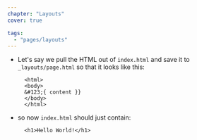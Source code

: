 ```yaml
---
chapter: "Layouts"
cover: true

tags:
  - "pages/layouts"
---
```


* Let's say we pull the HTML out of `index.html` and save it to `_layouts/page.html` so that it looks like this:


        <html>
        <body>
        &#123;{ content }}
        </body>
        </html>

* so now `index.html` should just contain:

        <h1>Hello World!</h1>


